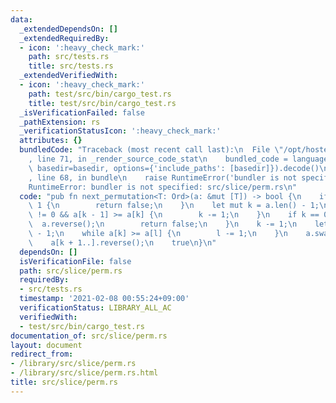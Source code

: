 ```yaml
---
data:
  _extendedDependsOn: []
  _extendedRequiredBy:
  - icon: ':heavy_check_mark:'
    path: src/tests.rs
    title: src/tests.rs
  _extendedVerifiedWith:
  - icon: ':heavy_check_mark:'
    path: test/src/bin/cargo_test.rs
    title: test/src/bin/cargo_test.rs
  _isVerificationFailed: false
  _pathExtension: rs
  _verificationStatusIcon: ':heavy_check_mark:'
  attributes: {}
  bundledCode: "Traceback (most recent call last):\n  File \"/opt/hostedtoolcache/Python/3.9.1/x64/lib/python3.9/site-packages/onlinejudge_verify/documentation/build.py\"\
    , line 71, in _render_source_code_stat\n    bundled_code = language.bundle(stat.path,\
    \ basedir=basedir, options={'include_paths': [basedir]}).decode()\n  File \"/opt/hostedtoolcache/Python/3.9.1/x64/lib/python3.9/site-packages/onlinejudge_verify/languages/user_defined.py\"\
    , line 68, in bundle\n    raise RuntimeError('bundler is not specified: {}'.format(path.as_posix()))\n\
    RuntimeError: bundler is not specified: src/slice/perm.rs\n"
  code: "pub fn next_permutation<T: Ord>(a: &mut [T]) -> bool {\n    if a.len() <=\
    \ 1 {\n        return false;\n    }\n    let mut k = a.len() - 1;\n    while k\
    \ != 0 && a[k - 1] >= a[k] {\n        k -= 1;\n    }\n    if k == 0 {\n      \
    \  a.reverse();\n        return false;\n    }\n    k -= 1;\n    let mut l = a.len()\
    \ - 1;\n    while a[k] >= a[l] {\n        l -= 1;\n    }\n    a.swap(k, l);\n\
    \    a[k + 1..].reverse();\n    true\n}\n"
  dependsOn: []
  isVerificationFile: false
  path: src/slice/perm.rs
  requiredBy:
  - src/tests.rs
  timestamp: '2021-02-08 00:55:24+09:00'
  verificationStatus: LIBRARY_ALL_AC
  verifiedWith:
  - test/src/bin/cargo_test.rs
documentation_of: src/slice/perm.rs
layout: document
redirect_from:
- /library/src/slice/perm.rs
- /library/src/slice/perm.rs.html
title: src/slice/perm.rs
---
```

